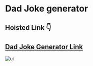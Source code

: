 # Dad Joke generator

## Hoisted Link 👇

## [Dad Joke Generator Link](https://ugamraj.github.io/JavaScript-M4/Dad%20Jokes%20generator/)

![ui](https://github.com/UgamRaj/JavaScript-M4/assets/124122714/460295ac-5a60-43fa-ae61-f0ae0323d79f)
